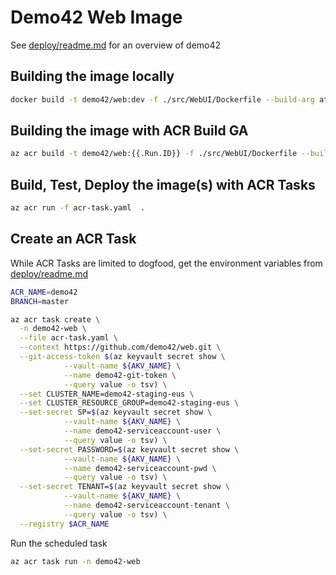# Demo42 Web Image
See [deploy/readme.md](../deploy/readme.md) for an overview of demo42

## Building the image locally
```sh
docker build -t demo42/web:dev -f ./src/WebUI/Dockerfile --build-arg atddemo42.azurecr.io .
```

## Building the image with ACR Build GA
```sh
az acr build -t demo42/web:{{.Run.ID}} -f ./src/WebUI/Dockerfile --build-arg atddemo42.azurecr.io .
```

## Build, Test, Deploy the image(s) with ACR Tasks
```sh
az acr run -f acr-task.yaml  .
```

## Create an ACR Task

While ACR Tasks are limited to dogfood, get the environment variables from [deploy/readme.md](../deploy/readme.md#Get-the-credentials-from-KeyVault)
```sh
ACR_NAME=demo42
BRANCH=master

az acr task create \
  -n demo42-web \
  --file acr-task.yaml \
  --context https://github.com/demo42/web.git \
  --git-access-token $(az keyvault secret show \
            --vault-name ${AKV_NAME} \
            --name demo42-git-token \
            --query value -o tsv) \
  --set CLUSTER_NAME=demo42-staging-eus \
  --set CLUSTER_RESOURCE_GROUP=demo42-staging-eus \
  --set-secret SP=$(az keyvault secret show \
            --vault-name ${AKV_NAME} \
            --name demo42-serviceaccount-user \
            --query value -o tsv) \
  --set-secret PASSWORD=$(az keyvault secret show \
            --vault-name ${AKV_NAME} \
            --name demo42-serviceaccount-pwd \
            --query value -o tsv) \
  --set-secret TENANT=$(az keyvault secret show \
            --vault-name ${AKV_NAME} \
            --name demo42-serviceaccount-tenant \
            --query value -o tsv) \
  --registry $ACR_NAME
```
Run the scheduled task
```sh
az acr task run -n demo42-web
```